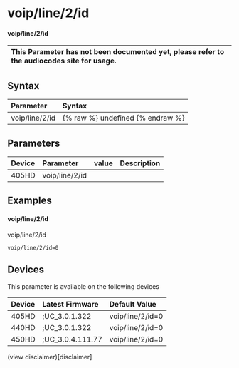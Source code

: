 ﻿---
description: voip/line/2/id
search:
    keywords: ['voip','line','2','id']
---

# voip/line/2/id

#### voip/line/2/id


| This Parameter has not been documented yet, please refer to the audiocodes site for usage.  |
| :--- |

## Syntax
| Parameter | Syntax |
| :--- | :--- |
|voip/line/2/id | {% raw %} undefined {% endraw %} |

## Parameters
|Device|Parameter|value|Description|
|:---|:---|:---|:---|
| 405HD | voip/line/2/id |  |  |

## Examples
#### voip/line/2/id

voip/line/2/id

```
voip/line/2/id=0
```

## Devices
This parameter is available on the following devices

| Device | Latest Firmware | Default Value |
|:---|:---|:---|
| 405HD | ;UC_3.0.1.322 | voip/line/2/id=0 
| 440HD | ;UC_3.0.1.322 | voip/line/2/id=0 
| 450HD | ;UC_3.0.4.111.77 | voip/line/2/id=0 

(view disclaimer)[disclaimer]
